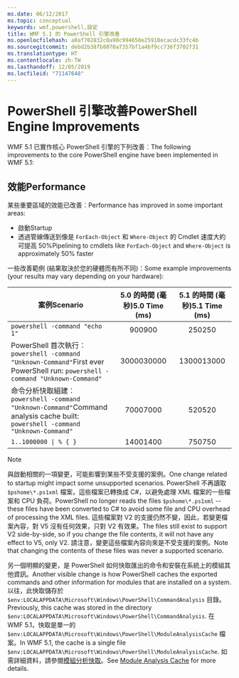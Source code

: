 ```yaml
---
ms.date: 06/12/2017
ms.topic: conceptual
keywords: wmf,powershell,設定
title: WMF 5.1 的 PowerShell 引擎改善
ms.openlocfilehash: a0af702832c0a90c994650e25918ecacdc33fc4b
ms.sourcegitcommit: debd2b38fb8070a7357bf1a4bf9cc736f3702f31
ms.translationtype: HT
ms.contentlocale: zh-TW
ms.lasthandoff: 12/05/2019
ms.locfileid: "71147648"
---
```

# <a name="powershell-engine-improvements"></a><span data-ttu-id="25e40-103">PowerShell 引擎改善</span><span class="sxs-lookup"><span data-stu-id="25e40-103">PowerShell Engine Improvements</span></span>

<span data-ttu-id="25e40-104">WMF 5.1 已實作核心 PowerShell 引擎的下列改善︰</span><span class="sxs-lookup"><span data-stu-id="25e40-104">The following improvements to the core PowerShell engine have been implemented in WMF 5.1:</span></span>

## <a name="performance"></a><span data-ttu-id="25e40-105">效能</span><span class="sxs-lookup"><span data-stu-id="25e40-105">Performance</span></span>

<span data-ttu-id="25e40-106">某些重要區域的效能已改善︰</span><span class="sxs-lookup"><span data-stu-id="25e40-106">Performance has improved in some important areas:</span></span>

- <span data-ttu-id="25e40-107">啟動</span><span class="sxs-lookup"><span data-stu-id="25e40-107">Startup</span></span>
- <span data-ttu-id="25e40-108">透過管線傳送到像是 `ForEach-Object` 和 `Where-Object` 的 Cmdlet 速度大約可提高 50%</span><span class="sxs-lookup"><span data-stu-id="25e40-108">Pipelining to cmdlets like `ForEach-Object` and `Where-Object` is approximately 50% faster</span></span>

<span data-ttu-id="25e40-109">一些改善範例 (結果取決於您的硬體而有所不同)：</span><span class="sxs-lookup"><span data-stu-id="25e40-109">Some example improvements (your results may vary depending on your hardware):</span></span>

| <span data-ttu-id="25e40-110">案例</span><span class="sxs-lookup"><span data-stu-id="25e40-110">Scenario</span></span> | <span data-ttu-id="25e40-111">5.0 的時間 (毫秒)</span><span class="sxs-lookup"><span data-stu-id="25e40-111">5.0 Time (ms)</span></span> | <span data-ttu-id="25e40-112">5.1 的時間 (毫秒)</span><span class="sxs-lookup"><span data-stu-id="25e40-112">5.1 Time (ms)</span></span> |
| -------- | :---------------: | :---------------: |
| `powershell -command "echo 1"` | <span data-ttu-id="25e40-113">900</span><span class="sxs-lookup"><span data-stu-id="25e40-113">900</span></span> | <span data-ttu-id="25e40-114">250</span><span class="sxs-lookup"><span data-stu-id="25e40-114">250</span></span> |
| <span data-ttu-id="25e40-115">PowerShell 首次執行︰`powershell -command "Unknown-Command"`</span><span class="sxs-lookup"><span data-stu-id="25e40-115">First ever PowerShell run: `powershell -command "Unknown-Command"`</span></span> | <span data-ttu-id="25e40-116">30000</span><span class="sxs-lookup"><span data-stu-id="25e40-116">30000</span></span> | <span data-ttu-id="25e40-117">13000</span><span class="sxs-lookup"><span data-stu-id="25e40-117">13000</span></span> |
| <span data-ttu-id="25e40-118">命令分析快取組建︰`powershell -command "Unknown-Command"`</span><span class="sxs-lookup"><span data-stu-id="25e40-118">Command analysis cache built: `powershell -command "Unknown-Command"`</span></span> | <span data-ttu-id="25e40-119">7000</span><span class="sxs-lookup"><span data-stu-id="25e40-119">7000</span></span> | <span data-ttu-id="25e40-120">520</span><span class="sxs-lookup"><span data-stu-id="25e40-120">520</span></span> |
| <code>1..1000000 &#124; % { }</code> | <span data-ttu-id="25e40-121">1400</span><span class="sxs-lookup"><span data-stu-id="25e40-121">1400</span></span> | <span data-ttu-id="25e40-122">750</span><span class="sxs-lookup"><span data-stu-id="25e40-122">750</span></span> |

> [!NOTE]
> <span data-ttu-id="25e40-123">與啟動相關的一項變更，可能影響到某些不受支援的案例。</span><span class="sxs-lookup"><span data-stu-id="25e40-123">One change related to startup might impact some unsupported scenarios.</span></span> <span data-ttu-id="25e40-124">PowerShell 不再讀取 `$pshome\*.ps1xml` 檔案，這些檔案已轉換成 C#，以避免處理 XML 檔案的一些檔案和 CPU 負荷。</span><span class="sxs-lookup"><span data-stu-id="25e40-124">PowerShell no longer reads the files `$pshome\*.ps1xml` -- these files have been converted to C# to avoid some file and CPU overhead of processing the XML files.</span></span> <span data-ttu-id="25e40-125">這些檔案對 V2 的支援仍然不變，因此，若變更檔案內容，對 V5 沒有任何效果，只對 V2 有效果。</span><span class="sxs-lookup"><span data-stu-id="25e40-125">The files still exist to support V2 side-by-side, so if you change the file contents, it will not have any effect to V5, only V2.</span></span> <span data-ttu-id="25e40-126">請注意，變更這些檔案內容向來是不受支援的案例。</span><span class="sxs-lookup"><span data-stu-id="25e40-126">Note that changing the contents of these files was never a supported scenario.</span></span>

<span data-ttu-id="25e40-127">另一個明顯的變更，是 PowerShell 如何快取匯出的命令和安裝在系統上的模組其他資訊。</span><span class="sxs-lookup"><span data-stu-id="25e40-127">Another visible change is how PowerShell caches the exported commands and other information for modules that are installed on a system.</span></span> <span data-ttu-id="25e40-128">以往，此快取儲存於 `$env:LOCALAPPDATA\Microsoft\Windows\PowerShell\CommandAnalysis` 目錄。</span><span class="sxs-lookup"><span data-stu-id="25e40-128">Previously, this cache was stored in the directory `$env:LOCALAPPDATA\Microsoft\Windows\PowerShell\CommandAnalysis`.</span></span> <span data-ttu-id="25e40-129">在 WMF 5.1，快取是單一的 `$env:LOCALAPPDATA\Microsoft\Windows\PowerShell\ModuleAnalysisCache` 檔案。</span><span class="sxs-lookup"><span data-stu-id="25e40-129">In WMF 5.1, the cache is a single file `$env:LOCALAPPDATA\Microsoft\Windows\PowerShell\ModuleAnalysisCache`.</span></span> <span data-ttu-id="25e40-130">如需詳細資料，請參閱[模組分析快取](release-notes.md#module-analysis-cache)。</span><span class="sxs-lookup"><span data-stu-id="25e40-130">See [Module Analysis Cache](release-notes.md#module-analysis-cache) for more details.</span></span>